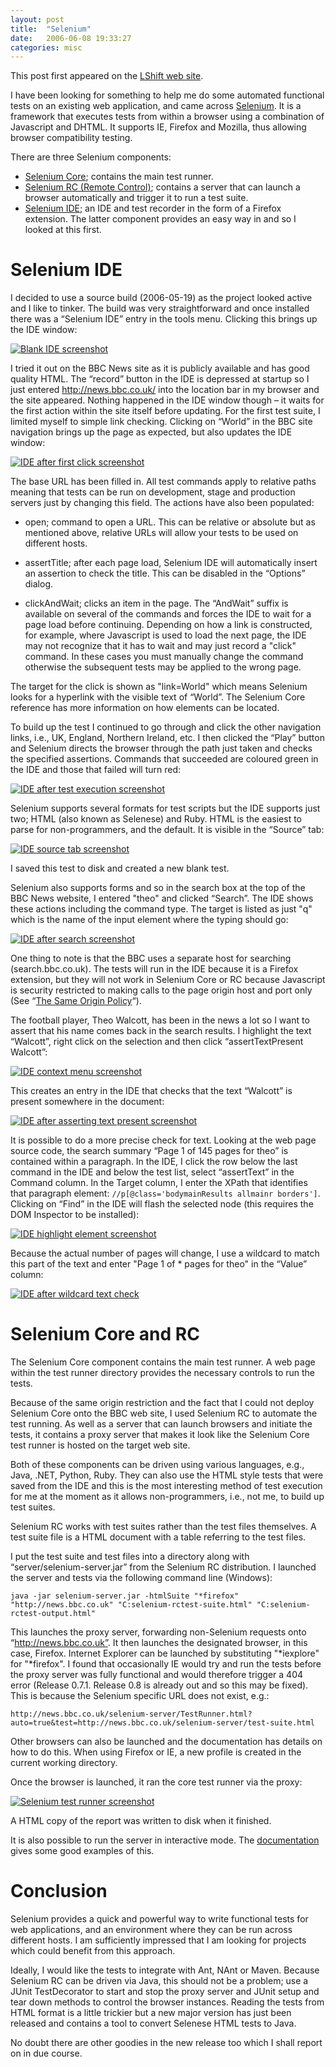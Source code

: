 ```yaml
---
layout: post
title:  "Selenium"
date:   2006-06-08 19:33:27
categories: misc
---
```


This post first appeared on the [LShift web site](http://www.lshift.net/blog/2006/06/08/selenium/).

I have been looking for something to help me do some automated functional tests on an existing web application, and came across [Selenium](http://openqa.org/). It is a framework that executes tests from within a browser using a combination of Javascript and DHTML. It supports IE, Firefox and Mozilla, thus allowing browser compatibility testing.

There are three Selenium components:

* [Selenium Core](http://www.openqa.org/); contains the main test runner.
* [Selenium RC (Remote Control)](http://www.openqa.org/); contains a server that can launch a browser automatically and trigger it to run a test suite.
* [Selenium IDE](http://openqa.org/); an IDE and test recorder in the form of a Firefox extension.
The latter component provides an easy way in and so I looked at this first.

Selenium IDE
============

I decided to use a source build (2006-05-19) as the project looked active and I like to tinker. The build was very straightforward and once installed there was a “Selenium IDE” entry in the tools menu. Clicking this brings up the IDE window:

[![Blank IDE screenshot][1t]][1]

I tried it out on the BBC News site as it is publicly available and has good quality HTML. The “record” button in the IDE is depressed at startup so I just entered http://news.bbc.co.uk/ into the location bar in my browser and the site appeared. Nothing happened in the IDE window though – it waits for the first action within the site itself before updating. For the first test suite, I limited myself to simple link checking. Clicking on “World” in the BBC site navigation brings up the page as expected, but also updates the IDE window:

[![IDE after first click screenshot][2t]][2]

The base URL has been filled in. All test commands apply to relative paths meaning that tests can be run on development, stage and production servers just by changing this field. The actions have also been populated:

* open; command to open a URL. This can be relative or absolute but as mentioned above, relative URLs will allow your tests to be used on different hosts.

*  assertTitle; after each page load, Selenium IDE will automatically insert an assertion to check the title. This can be disabled in the “Options” dialog.

*  clickAndWait; clicks an item in the page. The “AndWait” suffix is available on several of the commands and forces the IDE to wait for a page load before continuing. Depending on how a link is constructed, for example, where Javascript is used to load the next page, the IDE may not recognize that it has to wait and may just record a "click" command. In these cases you must manually change the command otherwise the subsequent tests may be applied to the wrong page.

The target for the click is shown as "link=World" which means Selenium looks for a hyperlink with the visible text of “World”. The Selenium Core reference has more information on how elements can be located.

To build up the test I continued to go through and click the other navigation links, i.e., UK, England, Northern Ireland, etc. I then clicked the “Play” button and Selenium directs the browser through the path just taken and checks the specified assertions. Commands that succeeded are coloured green in the IDE and those that failed will turn red:

[![IDE after test execution  screenshot][3t]][3]

Selenium supports several formats for test scripts but the IDE supports just two; HTML (also known as Selenese) and Ruby. HTML is the easiest to parse for non-programmers, and the default. It is visible in the “Source” tab:

[![IDE source tab screenshot][4t]][4]

I saved this test to disk and created a new blank test.

Selenium also supports forms and so in the search box at the top of the BBC News website, I entered "theo" and clicked “Search”. The IDE shows these actions including the command type. The target is listed as just "q" which is the name of the input element where the typing should go:

[![IDE after search screenshot][5t]][5]

One thing to note is that the BBC uses a separate host for searching (search.bbc.co.uk). The tests will run in the IDE because it is a Firefox extension, but they will not work in Selenium Core or RC because Javascript is security restricted to making calls to the page origin host and port only (See “[The Same Origin Policy](http://www.mozilla.org/projects/security/components/same-origin.html)“).

The football player, Theo Walcott, has been in the news a lot so I want to assert that his name comes back in the search results. I highlight the text “Walcott”, right click on the selection and then click “assertTextPresent Walcott”:

[![IDE context menu screenshot][6t]][6]

This creates an entry in the IDE that checks that the text “Walcott” is present somewhere in the document:

[![IDE after asserting text present screenshot][8t]][8]

It is possible to do a more precise check for text. Looking at the web page source code, the search summary “Page 1 of 145 pages for theo” is contained within a paragraph. In the IDE, I click the row below the last command in the IDE and below the test list, select “assertText” in the Command column. In the Target column, I enter the XPath that identifies that paragraph element: `//p[@class='bodymainResults allmainr borders']`. Clicking on “Find” in the IDE will flash the selected node (this requires the DOM Inspector to be installed):

[![IDE highlight element screenshot][8t]][8]

Because the actual number of pages will change, I use a wildcard to match this part of the text and enter "Page 1 of * pages for theo" in the “Value” column:

[![IDE after wildcard text check][9t]][9]

Selenium Core and RC
====================

The Selenium Core component contains the main test runner. A web page within the test runner directory provides the necessary controls to run the tests.

Because of the same origin restriction and the fact that I could not deploy Selenium Core onto the BBC web site, I used Selenium RC to automate the test running. As well as a server that can launch browsers and initiate the tests, it contains a proxy server that makes it look like the Selenium Core test runner is hosted on the target web site.

Both of these components can be driven using various languages, e.g., Java, .NET, Python, Ruby. They can also use the HTML style tests that were saved from the IDE and this is the most interesting method of test execution for me at the moment as it allows non-programmers, i.e., not me, to build up test suites.

Selenium RC works with test suites rather than the test files themselves. A test suite file is a HTML document with a table referring to the test files.

I put the test suite and test files into a directory along with “server/selenium-server.jar” from the Selenium RC distribution. I launched the server and tests via the following command line (Windows):

    java -jar selenium-server.jar -htmlSuite "*firefox" "http://news.bbc.co.uk" "C:selenium-rctest-suite.html" "C:selenium-rctest-output.html"

This launches the proxy server, forwarding non-Selenium requests onto “http://news.bbc.co.uk”. It then launches the designated browser, in this case, Firefox. Internet Explorer can be launched by substituting "\*iexplore" for "\*firefox". I found that occasionally IE would try and run the tests before the proxy server was fully functional and would therefore trigger a 404 error (Release 0.7.1. Release 0.8 is already out and so this may be fixed). This is because the Selenium specific URL does not exist, e.g.:

    http://news.bbc.co.uk/selenium-server/TestRunner.html?auto=true&test=http://news.bbc.co.uk/selenium-server/test-suite.html

Other browsers can also be launched and the documentation has details on how to do this. When using Firefox or IE, a new profile is created in the current working directory.

Once the browser is launched, it ran the core test runner via the proxy:

[![Selenium test runner screenshot][10t]][10]

A HTML copy of the report was written to disk when it finished.

It is also possible to run the server in interactive mode. The [documentation](http://openqa.org/selenium-rc/tutorial.html) gives some good examples of this.

Conclusion
==========

Selenium provides a quick and powerful way to write functional tests for web applications, and an environment where they can be run across different hosts. I am sufficiently impressed that I am looking for projects which could benefit from this approach.

Ideally, I would like the tests to integrate with Ant, NAnt or Maven. Because Selenium RC can be driven via Java, this should not be a problem; use a JUnit TestDecorator to start and stop the proxy server and JUnit setup and tear down methods to control the browser instances. Reading the tests from HTML format is a little trickier but a new major version has just been released and contains a tool to convert Selenese HTML tests to Java.

No doubt there are other goodies in the new release too which I shall report on in due course.

  [1t]: /assets/selenium/selenium-1.thumbnail.png
  [2t]: /assets/selenium/selenium-2.thumbnail.png
  [3t]: /assets/selenium/selenium-3.thumbnail.png
  [4t]: /assets/selenium/selenium-4.thumbnail.png
  [5t]: /assets/selenium/selenium-5.thumbnail.png
  [6t]: /assets/selenium/selenium-6.thumbnail.png
  [7t]: /assets/selenium/selenium-7.thumbnail.png
  [8t]: /assets/selenium/selenium-8.thumbnail.png
  [9t]: /assets/selenium/selenium-9.thumbnail.png
  [10t]: /assets/selenium/selenium-10.thumbnail.png
  [1]: /assets/selenium/selenium-1.png
  [2]: /assets/selenium/selenium-2.png
  [3]: /assets/selenium/selenium-3.png
  [4]: /assets/selenium/selenium-4.png
  [5]: /assets/selenium/selenium-5.png
  [6]: /assets/selenium/selenium-6.png
  [7]: /assets/selenium/selenium-7.png
  [8]: /assets/selenium/selenium-8.png
  [9]: /assets/selenium/selenium-9.png
  [10]: /assets/selenium/selenium-10.png 
